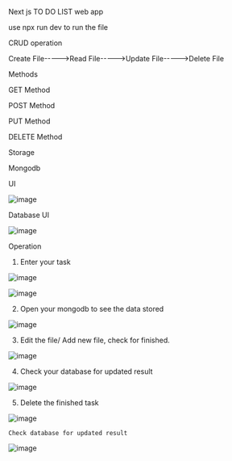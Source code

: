 Next js TO DO LIST web app

use npx run dev to run the file

CRUD operation

Create File----->Read File----->Update File----->Delete File

Methods

GET Method

POST Method

PUT Method

DELETE Method


Storage

Mongodb

UI

![image](https://user-images.githubusercontent.com/47480308/234350399-aead0b79-550f-4b90-826d-6b42b2bc050b.png)


Database UI

![image](https://user-images.githubusercontent.com/47480308/234350664-a1580391-2f79-4c22-9b91-6374a52f9e79.png)


Operation

  1. Enter your task
  
  ![image](https://user-images.githubusercontent.com/47480308/234349293-93d92ad4-1bb1-4b34-990a-c184bede89ff.png)

  ![image](https://user-images.githubusercontent.com/47480308/234349370-39aa5807-52f2-4664-9a8c-7f054666badb.png)


  2. Open your mongodb to see the data stored
  
  ![image](https://user-images.githubusercontent.com/47480308/234349537-13502173-763a-450d-b265-c7abd124a743.png)


   3. Edit the file/ Add new file, check for finished.

   ![image](https://user-images.githubusercontent.com/47480308/234348846-244f5a64-6911-4310-8b68-807db6793603.png)


   4. Check your database for updated result
   
   ![image](https://user-images.githubusercontent.com/47480308/234349092-beb5aad8-b6f5-4d1a-982b-51a81354909d.png)


   5. Delete the finished task
   
   ![image](https://user-images.githubusercontent.com/47480308/234347805-f4120aba-c61e-4a7c-8f77-81259771efe4.png)

    Check database for updated result
    
  ![image](https://user-images.githubusercontent.com/47480308/234347981-9b411f6c-ce7e-440d-8dd1-f21ce6f487ec.png)

